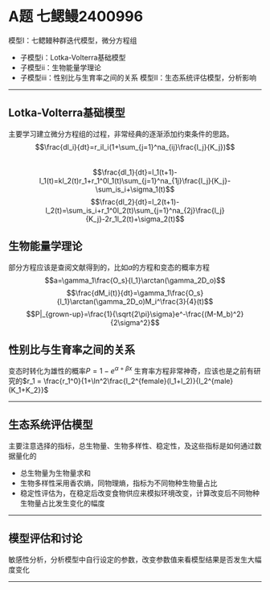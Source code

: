 
# A题 七鳃鳗2400996
模型Ⅰ：七鳃鳗种群迭代模型，微分方程组  
* 子模型i：Lotka-Volterra基础模型
* 子模型ii：生物能量学理论
* 子模型iii：性别比与生育率之间的关系
模型II：生态系统评估模型，分析影响

---

## Lotka-Volterra基础模型  
主要学习建立微分方程组的过程，非常经典的逐渐添加约束条件的思路。
$$\frac{dl_i}{dt}=r_il_i(1+\sum_{j=1}^na_{ij}\frac{l_j}{K_j})$$  
$$\frac{dl_1}{dt}=l_1(t+1)-l_1(t)=kl_2(t)r_1+r_1^0l_1(t)\sum_{j=1}^na_{1j}\frac{l_j}{K_j}-\sum_is_i+\sigma_1(t)$$
$$\frac{dl_2}{dt}=l_2(t+1)-l_2(t)=\sum_is_i+r_1^0l_2(t)\sum_{j=1}^na_{2j}\frac{l_j}{K_j}-2r_1l_2(t)+\sigma_2(t)$$


## 生物能量学理论  
部分方程应该是查阅文献得到的，比如$a$的方程和变态的概率方程  
$$a=\gamma_1\frac{O_s}{l_1}\arctan(\gamma_2D_o)$$
$$\frac{dM_i(t)}{dt}=\gamma_1\frac{O_s}{l_1}\arctan(\gamma_2D_o)M_i^\frac{3}{4}(t)$$
$$P|_{grown-up}=\frac{1}{\sqrt{2\pi}\sigma}e^-\frac{(M-M_b)^2}{2\sigma^2}$$


## 性别比与生育率之间的关系
变态时转化为雄性的概率$P = 1-e^{\alpha+\beta x}$
生育率方程非常神奇，应该也是之前有研究的$r_1 = \frac{r_1^0}{1+\ln^2\frac{l_2^{female}(l_1+l_2)}{l_2^{male}(K_1+K_2}}$

---

## 生态系统评估模型
主要注意选择的指标，总生物量、生物多样性、稳定性，及这些指标是如何通过数据量化的  
* 总生物量为生物量求和
* 生物多样性采用香农熵，同物理熵，指标为不同物种生物量占比
* 稳定性评估为，在稳定后改变食物供应来模拟环境改变，计算改变后不同物种生物量占比发生变化的幅度  
  
---

## 模型评估和讨论
敏感性分析，分析模型中自行设定的参数，改变参数值来看模型结果是否发生大幅度变化  

---

